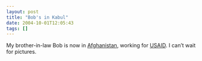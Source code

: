 ```yaml
---
layout: post
title: "Bob's in Kabul"
date: 2004-10-01T12:05:43
tags: []
---
```


<p>My brother-in-law Bob is now in <a href="http://adventuresofbob.com/33">Afghanistan</a>, working for <a href="http://www.usaid.gov/">USAID</a>.  I can&#8217;t wait for pictures.</p>
